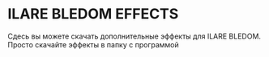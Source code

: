 # ILARE BLEDOM EFFECTS
Сдесь вы можете скачать дополнительные эффекты для ILARE BLEDOM.
Просто скачайте эффекты в папку с программой
